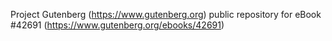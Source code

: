 Project Gutenberg (https://www.gutenberg.org) public repository for eBook #42691 (https://www.gutenberg.org/ebooks/42691)
